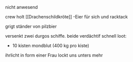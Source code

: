 nicht anwesend

crew holt [[Drachenschildkröte]] -Eier für sich und racktack

grigt ständer von pilzbier

versenkt zwei durgos schiffe. beide verdächtif schnell
loot:
- 10 kisten mondblut (400 kg pro kiste)

ihrlicht in form einer Frau lockt uns unters mehr


